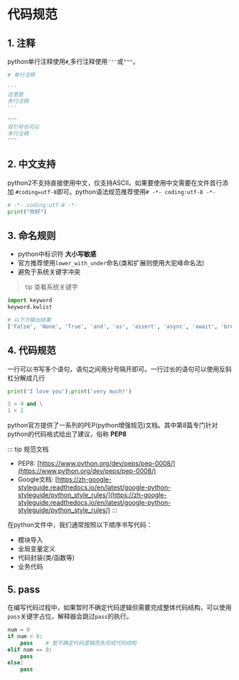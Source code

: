 # 代码规范

## 1. 注释
python单行注释使用`#`,多行注释使用`'''`或`"""`。

```py
# 单行注释

'''
这里是
多行注释
'''

"""
双引号也可以
多行注释
"""
```
## 2. 中文支持

python2不支持直接使用中文，仅支持ASCII。如果要使用中文需要在文件首行添加 `#coding=utf-8`即可。python语法规范推荐使用`# -*- coding:utf-8 -*-`

```py
# -*- coding:utf-8 -*-
print("你好")
```

## 3. 命名规则
* python中标识符 **大小写敏感**
* 官方推荐使用`lower_with_under`命名(类和扩展则使用大驼峰命名法)
* 避免于系统关键字冲突

> tip 查看系统关键字

```py
import keyword
keyword.kwlist

# 以下为输出结果
['False', 'None', 'True', 'and', 'as', 'assert', 'async', 'await', 'break', 'class', 'continue', 'def', 'del', 'elif', 'else', 'except', 'finally', 'for', 'from', 'global', 'if', 'import', 'in', 'is', 'lambda', 'nonlocal', 'not', 'or', 'pass', 'raise', 'return', 'try', 'while', 'with', 'yield']
```

## 4. 代码规范

一行可以书写多个语句，语句之间用分号隔开即可。一行过长的语句可以使用反斜杠分解成几行
```py
print('I love you');print('very much!') 

3 > 4 and \
1 < 2
```

python官方提供了一系列的PEP(python增强规范)文档。其中第8篇专门针对python的代码格式给出了建议，俗称 **PEP8**

::: tip 规范文档

* PEP8: [https://www.python.org/dev/peps/pep-0008/](https://www.python.org/dev/peps/pep-0008/)
* Google文档: [https://zh-google-styleguide.readthedocs.io/en/latest/google-python-styleguide/python_style_rules/](https://zh-google-styleguide.readthedocs.io/en/latest/google-python-styleguide/python_style_rules/)
:::

在python文件中，我们通常按照以下顺序书写代码：
* 模块导入
* 全局变量定义
* 代码封装(类/函数等)
* 业务代码

## 5. pass
在编写代码过程中，如果暂时不确定代码逻辑但需要完成整体代码结构，可以使用`pass`关键字占位，解释器会跳过`pass`的执行。
```py
num = 0
if num < 0:
    pass    # 暂不确定代码逻辑而先完成代码结构
elif num == 0:
    pass
else:
    pass
```